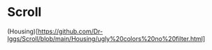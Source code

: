 # Scroll

(Housing)[https://github.com/Dr-Iggs/Scroll/blob/main/Housing/ugly%20colors%20no%20filter.html]
